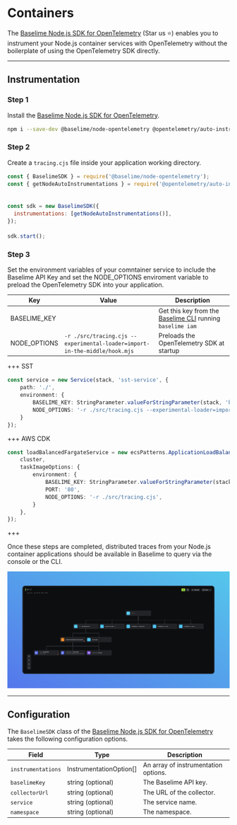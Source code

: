 # Containers

The [Baselime Node.js SDK for OpenTelemetry](https://github.com/baselime/node-opentelemetry) (Star us ⭐) enables you to instrument your Node.js container services with OpenTelemetry without the boilerplate of using the OpenTelemetry SDK directly. 

---

## Instrumentation

### Step 1

Install the [Baselime Node.js SDK for OpenTelemetry](https://github.com/baselime/node-opentelemetry). 

```bash
npm i --save-dev @baselime/node-opentelemetry @opentelemetry/auto-instrumentations-node
```

### Step 2

Create a `tracing.cjs` file inside your application working directory.

``` javascript # :icon-code: src/tracing.cjs
const { BaselimeSDK } = require('@baselime/node-opentelemetry');
const { getNodeAutoInstrumentations } = require('@opentelemetry/auto-instrumentations-node');


const sdk = new BaselimeSDK({
  instrumentations: [getNodeAutoInstrumentations()],
});

sdk.start();
```

### Step 3

Set the environment variables of your comntainer service to include the Baselime API Key and set the NODE_OPTIONS enviroment variable to preload the OpenTelemetry SDK into your application.

| Key          | Value                                       | Description                                                                         |
| ------------ | --------------------------------------------- | ----------------------------------------------------------------------------------- |
| BASELIME_KEY | <you-api-key>               | Get this key from the [Baselime CLI](https://github.com/Baselime/cli) running `baselime iam` |
| NODE_OPTIONS | `-r ./src/tracing.cjs --experimental-loader=import-in-the-middle/hook.mjs` | Preloads the OpenTelemetry SDK at startup                                                 |

+++ SST

```typescript #
const service = new Service(stack, 'sst-service', {
    path: './',
    environment: {
        BASELIME_KEY: StringParameter.valueForStringParameter(stack, 'baselime-key'),
        NODE_OPTIONS: '-r ./src/tracing.cjs --experimental-loader=import-in-the-middle/hook.mjs'
    }
});
```
+++ AWS CDK
```typescript #
const loadBalancedFargateService = new ecsPatterns.ApplicationLoadBalancedFargateService(stack, 'Service', {
    cluster,
    taskImageOptions: {
        environment: {
            BASELIME_KEY: StringParameter.valueForStringParameter(stack, 'baselime-key'),
            PORT: '80',
            NODE_OPTIONS: '-r ./src/tracing.cjs',
        }
    },
});
```
+++

Once these steps are completed, distributed traces from your Node.js container applications should be available in Baselime to query via the console or the CLI.

![Example OpenTelemetry Trace](../../../../assets/images/illustrations/sending-data/opentelemetry/trace.png)

---

## Configuration

The `BaselimeSDK` class of the [Baselime Node.js SDK for OpenTelemetry](https://github.com/baselime/node-opentelemetry) takes the following configuration options.

| Field            | Type                    | Description                          |
| ---------------- | ----------------------- | ------------------------------------ |
| `instrumentations` | InstrumentationOption[] | An array of instrumentation options. |
| `baselimeKey`      | string (optional)       | The Baselime API key.                    |
| `collectorUrl`     | string (optional)       | The URL of the collector.            |
| `service`          | string (optional)       | The service name.                    |
| `namespace`        | string (optional)       | The namespace.                       |
